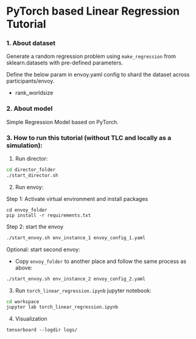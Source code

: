 # PyTorch based Linear Regression Tutorial

### 1. About dataset

Generate a random regression problem using `make_regression` from sklearn.datasets with pre-defined parameters.

Define the below param in envoy.yaml config to shard the dataset across participants/envoy.
- rank_worldsize


### 2. About model

Simple Regression Model based on PyTorch.


### 3. How to run this tutorial (without TLC and locally as a simulation):

1. Run director:

```sh
cd director_folder
./start_director.sh
```

2. Run envoy:

Step 1: Activate virtual environment and install packages
```
cd envoy_folder
pip install -r requirements.txt
```
Step 2: start the envoy
```sh
./start_envoy.sh env_instance_1 envoy_config_1.yaml
```

Optional: start second envoy:

- Copy `envoy_folder` to another place and follow the same process as above:

```sh
./start_envoy.sh env_instance_2 envoy_config_2.yaml
```

3. Run `torch_linear_regression.ipynb` jupyter notebook:

```sh
cd workspace
jupyter lab torch_linear_regression.ipynb
```

4. Visualization

```
tensorboard --logdir logs/
```

